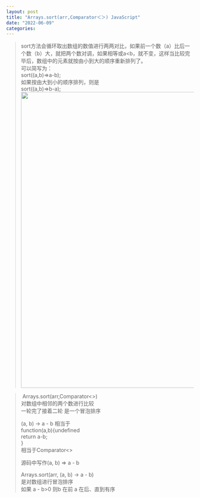 ```yaml
---
layout: post
title: "Arrays.sort(arr,Comparator＜＞) JavaScript"
date: "2022-06-09"
categories: 
---
```

<blockquote> 
<p>sort方法会循环取出数组的数值进行两两对比，如果前一个数（a）比后一个数（b）大，就把两个数对调，如果相等或a&lt;b，就不变，这样当比较完毕后，数组中的元素就按由小到大的顺序重新排列了。<br> 可以简写为：<br> sort((a,b)=&gt;a-b);<br> 如果按由大到小的顺序排列，则是<br> sort((a,b)=&gt;b-a);<img alt="" height="794" src="https://img-blog.csdnimg.cn/4c50bd9bb41e4caab87a48e0e37d46e0.png?x-oss-process=image/watermark,type_d3F5LXplbmhlaQ,shadow_50,text_Q1NETiBA6K645aKo44Gu5bCP6J206J22,size_20,color_FFFFFF,t_70,g_se,x_16" width="1200"></p> 
</blockquote> 
<blockquote> 
<p> Arrays.sort(arr,Comparator&lt;&gt;)<br> 对数组中相邻的两个数进行比较<br> 一轮完了接着二轮 是一个冒泡排序</p> 
<p>(a, b) -&gt; a - b 相当于<br> function(a,b){undefined<br> return a-b;<br> }<br> 相当于Comparator&lt;&gt;</p> 
<p>源码中写作(a, b) =&gt; a - b</p> 
<p>Arrays.sort(arr, (a, b) -&gt; a - b)<br> 是对数组进行冒泡排序<br> 如果 a - b&gt;0 则b 在前 a 在后、直到有序</p> 
</blockquote>

